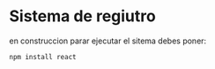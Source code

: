 <h1>Sistema de regiutro </h1>
en construccion
parar ejecutar el sitema debes poner: 

``npm install react``
